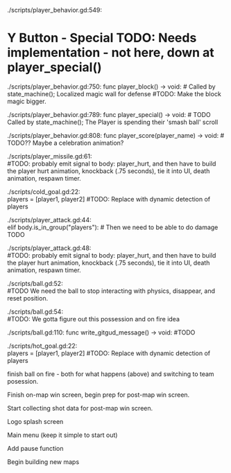 ./scripts/player_behavior.gd:549:	
# Y Button - Special TODO: Needs implementation - not here, down at player_special()

./scripts/player_behavior.gd:750:
func player_block() -> void: # Called by state_machine(); Localized magic wall for defense #TODO: Make the block magic bigger.

./scripts/player_behavior.gd:789:
func player_special() -> void: # TODO Called by state_machine(); The Player is spending their 'smash ball' scroll

./scripts/player_behavior.gd:808:
func player_score(player_name) -> void: # TODO?? Maybe a celebration animation?

./scripts/player_missile.gd:61:				
#TODO: probably emit signal to body: player_hurt, and then have to build the player hurt animation, knockback (.75 seconds), tie it into UI, death animation, respawn timer.

./scripts/cold_goal.gd:22:			
players = [player1, player2] #TODO: Replace with dynamic detection of players

./scripts/player_attack.gd:44:	
elif body.is_in_group("players"): # Then we need to be able to do damage TODO

./scripts/player_attack.gd:48:				
#TODO: probably emit signal to body: player_hurt, and then have to build the player hurt animation, knockback (.75 seconds), tie it into UI, death animation, respawn timer.

./scripts/ball.gd:52:				
#TODO We need the ball to stop interacting with physics, disappear, and reset position.

./scripts/ball.gd:54:				
#TODO: We gotta figure out this possession and on fire idea

./scripts/ball.gd:110:
func write_gitgud_message() -> void: #TODO

./scripts/hot_goal.gd:22:			
players = [player1, player2] #TODO: Replace with dynamic detection of players

finish ball on fire - both for what happens (above) and switching to team posession.

Finish on-map win screen, begin prep for post-map win screen. 

Start collecting shot data for post-map win screen.

Logo splash screen

Main menu (keep it simple to start out)

Add pause function

Begin building new maps
